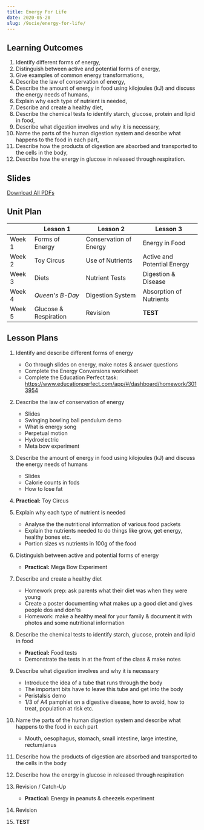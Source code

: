 ```yaml
---
title: Energy For Life
date: 2020-05-20
slug: /9scie/energy-for-life/
---
```


## Learning Outcomes

1. Identify different forms of energy,
2. Distinguish between active and potential forms of energy,
3. Give examples of common energy transformations,
4. Describe the law of conservation of energy,
5. Describe the amount of energy in food using kilojoules (kJ) and discuss the energy needs of humans,
6. Explain why each type of nutrient is needed,
7. Describe and create a healthy diet,
8. Describe the chemical tests to identify starch, glucose, protein and lipid in food,
9. Describe what digestion involves and why it is necessary,
10. Name the parts of the human digestion system and describe what happens to the food in each part,
11. Describe how the products of digestion are absorbed and transported to the cells in the body,
12. Describe how the energy in glucose in released through respiration.

## Slides

[Download All PDFs](energy-for-life.zip)

## Unit Plan

|        | Lesson 1              | Lesson 2               | Lesson 3                    |
|--------|-----------------------|------------------------|-----------------------------|
| Week 1 | Forms of Energy       | Conservation of Energy | Energy in Food              |
| Week 2 | Toy Circus            | Use of Nutrients       | Active and Potential Energy |
| Week 3 | Diets                 | Nutrient Tests         | Digestion & Disease         |
| Week 4 | _Queen's B-Day_       | Digestion System       | Absorption of Nutrients     |
| Week 5 | Glucose & Respiration | Revision               | __TEST__                    |

## Lesson Plans

1. Identify and describe different forms of energy
    - Go through slides on energy, make notes & answer questions
    - Complete the Energy Conversions worksheet
    - Complete the Education Perfect task: https://www.educationperfect.com/app/#/dashboard/homework/3013954

2. Describe the law of conservation of energy
    - Slides
    - Swinging bowling ball pendulum demo
    - What is energy song
    - Perpetual motion
    - Hydroelectric
    - Meta bow experiment

3. Describe the amount of energy in food using kilojoules (kJ) and discuss the energy needs of humans
    - Slides
    - Calorie counts in fods
    - How to lose fat

4. __Practical:__ Toy Circus

5. Explain why each type of nutrient is needed
    - Analyse the the nutritional information of various food packets
    - Explain the nutrients needed to do things like grow, get energy, healthy bones etc.
    - Portion sizes vs nutrients in 100g of the food

6. Distinguish between active and potential forms of energy
    - __Practical:__ Mega Bow Experiment

7. Describe and create a healthy diet
    - Homework prep: ask parents what their diet was when they were young
    - Create a poster documenting what makes up a good diet and gives people dos and don'ts
    - Homework: make a healthy meal for your family & document it with photos and some nutritional information

8. Describe the chemical tests to identify starch, glucose, protein and lipid in food
    - __Practical:__ Food tests
    - Demonstrate the tests in at the front of the class & make notes

9. Describe what digestion involves and why it is necessary
    - Introduce the idea of a tube that runs through the body
    - The important bits have to leave this tube and get into the body
    - Peristalsis demo
    - 1/3 of A4 pamphlet on a digestive disease, how to avoid, how to treat, population at risk etc.

10. Name the parts of the human digestion system and describe what happens to the food in each part
    - Mouth, oesophagus, stomach, small intestine, large intestine, rectum/anus

11. Describe how the products of digestion are absorbed and transported to the cells in the body

12. Describe how the energy in glucose in released through respiration

13. Revision / Catch-Up
    - __Practical:__ Energy in peanuts & cheezels experiment

14. Revision

15. __TEST__
